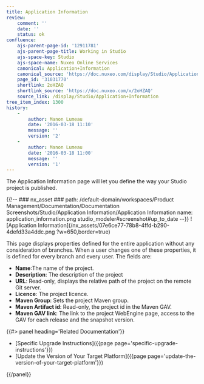 ```yaml
---
title: Application Information
review:
    comment: ''
    date: ''
    status: ok
confluence:
    ajs-parent-page-id: '12911781'
    ajs-parent-page-title: Working in Studio
    ajs-space-key: Studio
    ajs-space-name: Nuxeo Online Services
    canonical: Application+Information
    canonical_source: 'https://doc.nuxeo.com/display/Studio/Application+Information'
    page_id: '31031770'
    shortlink: 2oHZAQ
    shortlink_source: 'https://doc.nuxeo.com/x/2oHZAQ'
    source_link: /display/Studio/Application+Information
tree_item_index: 1300
history:
    -
        author: Manon Lumeau
        date: '2016-03-18 11:10'
        message: ''
        version: '2'
    -
        author: Manon Lumeau
        date: '2016-03-18 11:00'
        message: ''
        version: '1'
---
```


The Application Information page will let you define the way your Studio project is published.

{{!--     ### nx_asset ###
    path: /default-domain/workspaces/Product Management/Documentation/Documentation Screenshots/Studio/Application Information/Application Information
    name: application_information.png
    studio_modeler#screenshot#up_to_date
--}}
![Application Information](/nx_assets/07e6ce77-78b8-4ffd-b290-4defd33a4ddc.png ?w=650,border=true)

This page displays properties defined for the entire application without any consideration of branches. When a user changes one of these properties, it is defined for every branch and every user. The fields are:

*   **Name**:The name of the project.
*   **Description**: The description of the project
*   **URL**: Read-only, displays the relative path of the project on the remote Git server.
*   **Licence**: The project licence.
*   **Maven Group**: Sets the project Maven group.
*   **Maven Artifact id**: Read-only, the project id in the Maven GAV.
*   **Maven GAV link**: The link to the project WebEngine page, access to the GAV for each release and the snapshot version.

<div class="row" data-equalizer data-equalize-on="medium"><div class="column medium-6">{{#> panel heading='Related Documentation'}}

- [Specific Upgrade Instructions]({{page page='specific-upgrade-instructions'}})
- [Update the Version of Your Target Platform]({{page page='update-the-version-of-your-target-platform'}})

{{/panel}}</div><div class="column medium-6">



</div></div>
